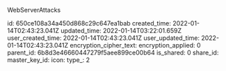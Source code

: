 WebServerAttacks

id: 650ce108a34a450d868c29c647ea1bab
created_time: 2022-01-14T02:43:23.041Z
updated_time: 2022-01-14T03:22:01.659Z
user_created_time: 2022-01-14T02:43:23.041Z
user_updated_time: 2022-01-14T02:43:23.041Z
encryption_cipher_text: 
encryption_applied: 0
parent_id: 6b8d3e46660447279f5aee899ce00b64
is_shared: 0
share_id: 
master_key_id: 
icon: 
type_: 2